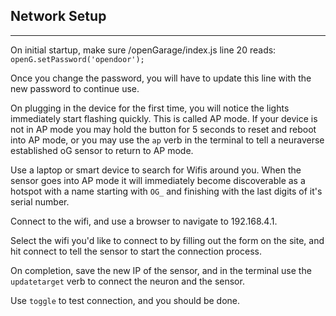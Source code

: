 ## Network Setup
___

On initial startup, make sure /openGarage/index.js line 20 reads: 
`openG.setPassword('opendoor');`

Once you change the password, you will have to update this line with the new password to continue use.

On plugging in the device for the first time, you will notice the lights immediately start flashing quickly. This is called AP mode. If your device is not in AP mode you may hold the button for 5 seconds to reset and reboot into AP mode, or you may use the `ap` verb in the terminal to tell a neuraverse established oG sensor to return to AP mode. 

Use a laptop or smart device to search for Wifis around you. When the sensor goes into AP mode it will immediately become discoverable as a hotspot with a name starting with `OG_` and finishing with the last digits of it's serial number. 

Connect to the wifi, and use a browser to navigate to 192.168.4.1.

Select the wifi you'd like to connect to by filling out the form on the site, and hit connect to tell the sensor to start the connection process. 

On completion, save the new IP of the sensor, and in the terminal use the `updatetarget` verb to connect the neuron and the sensor. 

Use `toggle` to test connection, and you should be done.